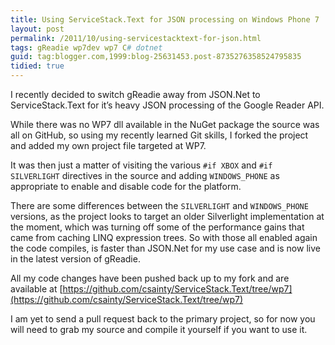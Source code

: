 ```yaml
---
title: Using ServiceStack.Text for JSON processing on Windows Phone 7
layout: post
permalink: /2011/10/using-servicestacktext-for-json.html
tags: gReadie wp7dev wp7 C# dotnet
guid: tag:blogger.com,1999:blog-25631453.post-8735276358524795835
tidied: true
---
```



I recently decided to switch gReadie away from JSON.Net to ServiceStack.Text for it’s heavy JSON processing of the Google Reader API.  
  
While there was no WP7 dll available in the NuGet package the source was all on GitHub, so using my recently learned Git skills, I forked the project and added my own project file targeted at WP7.  

<!-- more -->

It was then just a matter of visiting the various `#if XBOX` and `#if SILVERLIGHT` directives in the source and adding `WINDOWS_PHONE` as appropriate to enable and disable code for the platform.  
  
There are some differences between the `SILVERLIGHT` and `WINDOWS_PHONE` versions, as the project looks to target an older Silverlight implementation at the moment, which was turning off some of the performance gains that came from caching LINQ expression trees. So with those all enabled again the code compiles, is faster than JSON.Net for my use case and is now live in the latest version of gReadie.  
  
All my code changes have been pushed back up to my fork and are available at [https://github.com/csainty/ServiceStack.Text/tree/wp7](https://github.com/csainty/ServiceStack.Text/tree/wp7)  
  
I am yet to send a pull request back to the primary project, so for now you will need to grab my source and compile it yourself if you want to use it.  
  
